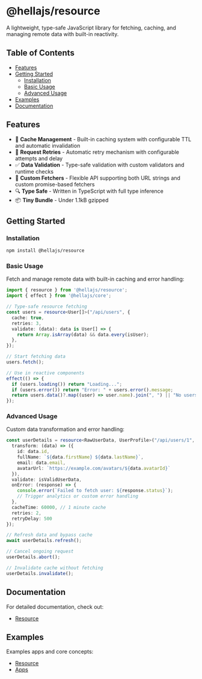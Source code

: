 # @hellajs/resource

A lightweight, type-safe JavaScript library for fetching, caching, and managing remote data with built-in reactivity.

## Table of Contents

- [Features](#features)
- [Getting Started](#getting-started)
  - [Installation](#installation)
  - [Basic Usage](#basic-usage)
  - [Advanced Usage](#advanced-usage)
- [Examples](#examples)
- [Documentation](#documentation)

## Features

- 💾 **Cache Management** - Built-in caching system with configurable TTL and automatic invalidation
- 🔄 **Request Retries** - Automatic retry mechanism with configurable attempts and delay
- ✅ **Data Validation** - Type-safe validation with custom validators and runtime checks
- 🔌 **Custom Fetchers** - Flexible API supporting both URL strings and custom promise-based fetchers
- 🔍 **Type Safe** - Written in TypeScript with full type inference
- 📦 **Tiny Bundle** - Under 1.1kB gzipped

## Getting Started

### Installation

```bash
npm install @hellajs/resource
```

### Basic Usage

Fetch and manage remote data with built-in caching and error handling:

```typescript
import { resource } from '@hellajs/resource';
import { effect } from '@hellajs/core';

// Type-safe resource fetching
const users = resource<User[]>("/api/users", {
  cache: true,
  retries: 3,
  validate: (data): data is User[] => {
    return Array.isArray(data) && data.every(isUser);
  },
});

// Start fetching data
users.fetch();

// Use in reactive components
effect(() => {
  if (users.loading()) return "Loading...";
  if (users.error()) return "Error: " + users.error().message;
  return users.data()?.map((user) => user.name).join(", ") || "No users found";
});
```

### Advanced Usage

Custom data transformation and error handling:

```typescript
const userDetails = resource<RawUserData, UserProfile>("/api/users/1", {
  transform: (data) => ({
    id: data.id,
    fullName: `${data.firstName} ${data.lastName}`,
    email: data.email,
    avatarUrl: `https://example.com/avatars/${data.avatarId}`
  }),
  validate: isValidUserData,
  onError: (response) => {
    console.error(`Failed to fetch user: ${response.status}`);
    // Trigger analytics or custom error handling
  },
  cacheTime: 60000, // 1 minute cache
  retries: 2,
  retryDelay: 500
});

// Refresh data and bypass cache
await userDetails.refresh();

// Cancel ongoing request
userDetails.abort();

// Invalidate cache without fetching
userDetails.invalidate();
```

## Documentation

For detailed documentation, check out:

- [Resource](https://github.com/omilli/hella/tree/master/docs/resource.md)

## Examples

Examples apps and core concepts:

- [Resource](https://github.com/omilli/hella/tree/master/examples/lib/concepts/resource)
- [Apps](https://github.com/omilli/hella/tree/master/examples/lib/apps)

